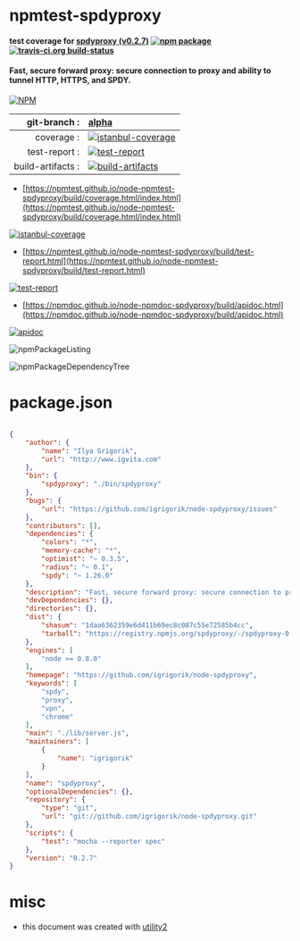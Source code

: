 # npmtest-spdyproxy

#### test coverage for  [spdyproxy (v0.2.7)](https://github.com/igrigorik/node-spdyproxy)  [![npm package](https://img.shields.io/npm/v/npmtest-spdyproxy.svg?style=flat-square)](https://www.npmjs.org/package/npmtest-spdyproxy) [![travis-ci.org build-status](https://api.travis-ci.org/npmtest/node-npmtest-spdyproxy.svg)](https://travis-ci.org/npmtest/node-npmtest-spdyproxy)

#### Fast, secure forward proxy: secure connection to proxy and ability to tunnel HTTP, HTTPS, and SPDY.

[![NPM](https://nodei.co/npm/spdyproxy.png?downloads=true&downloadRank=true&stars=true)](https://www.npmjs.com/package/spdyproxy)

| git-branch : | [alpha](https://github.com/npmtest/node-npmtest-spdyproxy/tree/alpha)|
|--:|:--|
| coverage : | [![istanbul-coverage](https://npmtest.github.io/node-npmtest-spdyproxy/build/coverage.badge.svg)](https://npmtest.github.io/node-npmtest-spdyproxy/build/coverage.html/index.html)|
| test-report : | [![test-report](https://npmtest.github.io/node-npmtest-spdyproxy/build/test-report.badge.svg)](https://npmtest.github.io/node-npmtest-spdyproxy/build/test-report.html)|
| build-artifacts : | [![build-artifacts](https://npmtest.github.io/node-npmtest-spdyproxy/glyphicons_144_folder_open.png)](https://github.com/npmtest/node-npmtest-spdyproxy/tree/gh-pages/build)|

- [https://npmtest.github.io/node-npmtest-spdyproxy/build/coverage.html/index.html](https://npmtest.github.io/node-npmtest-spdyproxy/build/coverage.html/index.html)

[![istanbul-coverage](https://npmtest.github.io/node-npmtest-spdyproxy/build/screenCapture.buildCi.browser.%252Ftmp%252Fbuild%252Fcoverage.lib.html.png)](https://npmtest.github.io/node-npmtest-spdyproxy/build/coverage.html/index.html)

- [https://npmtest.github.io/node-npmtest-spdyproxy/build/test-report.html](https://npmtest.github.io/node-npmtest-spdyproxy/build/test-report.html)

[![test-report](https://npmtest.github.io/node-npmtest-spdyproxy/build/screenCapture.buildCi.browser.%252Ftmp%252Fbuild%252Ftest-report.html.png)](https://npmtest.github.io/node-npmtest-spdyproxy/build/test-report.html)

- [https://npmdoc.github.io/node-npmdoc-spdyproxy/build/apidoc.html](https://npmdoc.github.io/node-npmdoc-spdyproxy/build/apidoc.html)

[![apidoc](https://npmdoc.github.io/node-npmdoc-spdyproxy/build/screenCapture.buildCi.browser.%252Ftmp%252Fbuild%252Fapidoc.html.png)](https://npmdoc.github.io/node-npmdoc-spdyproxy/build/apidoc.html)

![npmPackageListing](https://npmtest.github.io/node-npmtest-spdyproxy/build/screenCapture.npmPackageListing.svg)

![npmPackageDependencyTree](https://npmtest.github.io/node-npmtest-spdyproxy/build/screenCapture.npmPackageDependencyTree.svg)



# package.json

```json

{
    "author": {
        "name": "Ilya Grigorik",
        "url": "http://www.igvita.com"
    },
    "bin": {
        "spdyproxy": "./bin/spdyproxy"
    },
    "bugs": {
        "url": "https://github.com/igrigorik/node-spdyproxy/issues"
    },
    "contributors": [],
    "dependencies": {
        "colors": "*",
        "memory-cache": "*",
        "optimist": "~ 0.3.5",
        "radius": "~ 0.1",
        "spdy": "~ 1.26.0"
    },
    "description": "Fast, secure forward proxy: secure connection to proxy and ability to tunnel HTTP, HTTPS, and SPDY.",
    "devDependencies": {},
    "directories": {},
    "dist": {
        "shasum": "1daa6362359e6d411b69ec8c087c55e72585b4cc",
        "tarball": "https://registry.npmjs.org/spdyproxy/-/spdyproxy-0.2.7.tgz"
    },
    "engines": [
        "node >= 0.8.0"
    ],
    "homepage": "https://github.com/igrigorik/node-spdyproxy",
    "keywords": [
        "spdy",
        "proxy",
        "vpn",
        "chrome"
    ],
    "main": "./lib/server.js",
    "maintainers": [
        {
            "name": "igrigorik"
        }
    ],
    "name": "spdyproxy",
    "optionalDependencies": {},
    "repository": {
        "type": "git",
        "url": "git://github.com/igrigorik/node-spdyproxy.git"
    },
    "scripts": {
        "test": "mocha --reporter spec"
    },
    "version": "0.2.7"
}
```



# misc
- this document was created with [utility2](https://github.com/kaizhu256/node-utility2)
